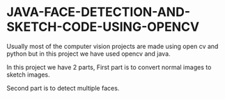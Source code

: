 # JAVA-FACE-DETECTION-AND-SKETCH-CODE-USING-OPENCV



Usually most of the computer vision projects are made using open cv and python but in this project we have used opencv and java. 

In this project we have 2 parts, 
First part is to convert normal images to sketch images.

Second part is to detect multiple faces. 
